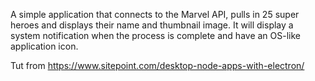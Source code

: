 A simple application that connects to the Marvel API, pulls in 25 super heroes and displays their name and thumbnail image. It will display a system notification when the process is complete and have an OS-like application icon.  

Tut from https://www.sitepoint.com/desktop-node-apps-with-electron/
